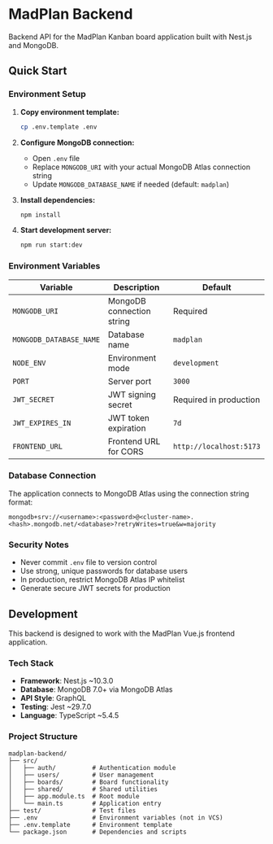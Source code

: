 # MadPlan Backend

Backend API for the MadPlan Kanban board application built with Nest.js and MongoDB.

## Quick Start

### Environment Setup

1. **Copy environment template:**
   ```bash
   cp .env.template .env
   ```

2. **Configure MongoDB connection:**
   - Open `.env` file
   - Replace `MONGODB_URI` with your actual MongoDB Atlas connection string
   - Update `MONGODB_DATABASE_NAME` if needed (default: `madplan`)

3. **Install dependencies:**
   ```bash
   npm install
   ```

4. **Start development server:**
   ```bash
   npm run start:dev
   ```

### Environment Variables

| Variable | Description | Default |
|----------|-------------|---------|
| `MONGODB_URI` | MongoDB connection string | Required |
| `MONGODB_DATABASE_NAME` | Database name | `madplan` |
| `NODE_ENV` | Environment mode | `development` |
| `PORT` | Server port | `3000` |
| `JWT_SECRET` | JWT signing secret | Required in production |
| `JWT_EXPIRES_IN` | JWT token expiration | `7d` |
| `FRONTEND_URL` | Frontend URL for CORS | `http://localhost:5173` |

### Database Connection

The application connects to MongoDB Atlas using the connection string format:
```
mongodb+srv://<username>:<password>@<cluster-name>.<hash>.mongodb.net/<database>?retryWrites=true&w=majority
```

### Security Notes

- Never commit `.env` file to version control
- Use strong, unique passwords for database users
- In production, restrict MongoDB Atlas IP whitelist
- Generate secure JWT secrets for production

## Development

This backend is designed to work with the MadPlan Vue.js frontend application.

### Tech Stack

- **Framework**: Nest.js ~10.3.0
- **Database**: MongoDB 7.0+ via MongoDB Atlas
- **API Style**: GraphQL
- **Testing**: Jest ~29.7.0
- **Language**: TypeScript ~5.4.5

### Project Structure

```
madplan-backend/
├── src/
│   ├── auth/          # Authentication module
│   ├── users/         # User management
│   ├── boards/        # Board functionality
│   ├── shared/        # Shared utilities
│   ├── app.module.ts  # Root module
│   └── main.ts        # Application entry
├── test/              # Test files
├── .env               # Environment variables (not in VCS)
├── .env.template      # Environment template
└── package.json       # Dependencies and scripts
```